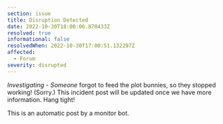 ```yaml
---
section: issue
title: Disruption Detected
date: 2022-10-30T18:00:06.870433Z
resolved: true
informational: false
resolvedWhen: 2022-10-30T17:00:51.132297Z
affected:
  - Forum
severity: disrupted
---
```

*Investigating* - _Someone_ forgot to feed the plot bunnies, so they stopped working! (Sorry.) This incident post will be updated once we have more information. Hang tight!

This is an automatic post by a monitor bot.
        